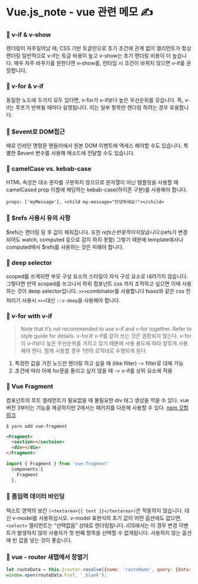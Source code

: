 # Vue.js_note - vue 관련 메모 ✍️

### 🔶 v-if & v-show
렌더링이 자주일어날 때; CSS 기반 토글만으로 초기 조건에 관계 없이 엘리먼트가 항상 렌더링
일반적으로 v-if는 토글 비용이 높고 v-show는 초기 렌더링 비용이 더 높습니다. 매우 자주 바꾸기를 원한다면 v-show를, 런타임 시 조건이 바뀌지 않으면 v-if를 권장합니다.

### 🔶 v-for & v-if
동일한 노드에 두가지 모두 있다면, v-for가 v-if보다 높은 우선순위를 갖습니다. 즉, v-if는 루프가 반복될 때마다 실행됩니다. 이는 일부 항목만 렌더링 하려는 경우 유용합니다.

### 🔶 $event로 DOM접근
때로 인라인 명령문 핸들러에서 원본 DOM 이벤트에 액세스 해야할 수도 있습니다. 특별한 $event 변수를 사용해 메소드에 전달할 수도 있습니다.

### 🔶 camelCase vs. kebab-case
HTML 속성은 대소 문자를 구분하지 않으므로 문자열이 아닌 템플릿을 사용할 때 camelCased prop 이름에 해당하는 kebab-case(하이픈 구분)를 사용해야 합니다.
```
props: ['myMessage'], <child my-message="안녕하세요!"></child>
```

### 🔶 $refs 사용시 유의 사항
$refs는 랜더링 됭 후 값이 채워집니다. 또한 $refs는 반응적이지 않습니다.($refs가 변경 되어도 watch, computed 등으로 감지 하지 못함) 그렇기 때문에 template에서나 computed에서 $refs를 사용하는 것은 피해야 합니다.

### 🔶 deep selector
scoped를 쓰게되면 부모 구성 요소의 스타일이 자식 구성 요소로 내려가지 않습니다.
그렇다면 만약 scoped를 쓰고나서 하위 컴포넌트 css 까지 조작하고 싶으면 이때 사용하는 것이 deep selector입니다.
`>>>`combinator를 사용합니다
❗️sass와 같은 css 전처리기 사용시 `>>>`대신 `::v-deep`을 사용해야 합니다.

### 🔶 v-for with v-if
> Note that it’s not recommended to use v-if and v-for together. Refer to style guide for details.
v-for과 v-if를 같이 쓰는 것은 권장되지 않는다.
v-for이 v-if보다 높은 우선순위를 가지고 있기 때문에 사용 용도에 따라 알맞게 사용해야 한다.
함께 사용할 경우 1번의 로직대로 수행되게 된다.
1. 특정한 값을 가진 노드만 렌더링 하고 싶을 때 (like filter) -> filter로 대체 가능
2. 조건에 따라 아예 for문을 돌리고 싶지 않을 때 -> v-if를 상위 요소에 적용

### 🔶 Vue Fragment
컴포넌트의 루트 엘레먼트가 필요없을 때 불필요한 div 태그 생성을 막을 수 있다. 
vue 버전 3부터는 기능을 제공하지만 2에서는 패키지를 다운해 사용할 수 있다.
[npm 깃헙 링크](https://www.npmjs.com/package/vue-fragments)
```
$ yarn add vue-fragment
```

```html
<Fragment>
  <section></sectoion>
  <div></div>
</Fragment>
```

```js
import { Fragment } from 'vue-fragment'
  components:{
    Fragment
  },
```

### 🔶 폼입력 데이터 바인딩
텍스트 영역의 보간 `(<textarea>{{ text }}</textarea>)`은 작동하지 않습니다. 대신 v-model를 사용하십시오.
v-model 표현식의 초기 값이 어떤 옵션에도 없으면, `<select>` 엘리먼트는 “선택없음” 상태로 렌더링됩니다. iOS에서는 이 경우 변경 이벤트가 발생하지 않아 사용자가 첫 번째 항목을 선택할 수 없게됩니다. 사용하지 않는 옵션에 빈 값을 넣는 것이 좋습니다.
  
### 🔶 vue - router 새탭에서 창열기
```js
let routeData = this.$router.resolve({name: 'routeName', query: {data: "someData"}});
window.open(routeData.href, '_blank');
```

